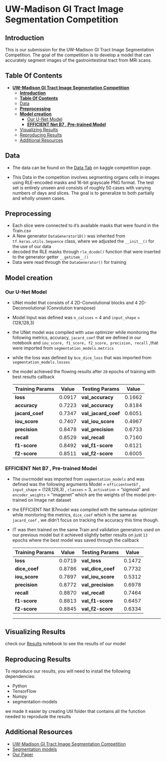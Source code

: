 # **UW-Madison GI Tract Image Segmentation Competition**

## **Introduction**

This is our submission for the UW-Madison GI Tract Image Segmentation Competition. The goal of the competition is to develop a model that can accurately segment images of the gastrointestinal tract from MRi scans.

## **Table Of Contents**
- [**UW-Madison GI Tract Image Segmentation Competition**](#uw-madison-gi-tract-image-segmentation-competition)
  - [**Introduction**](#introduction)
  - [**Table Of Contents**](#table-of-contents)
  - [Data](#data)
  - [**Preprocessing**](#preprocessing)
  - [**Model creation**](#model-creation)
    - [Our U-Net Model](#our-u-net-model)
    - [**EFFICIENT Net B7 , Pre-trained Model**](#efficient-net-b7--pre-trained-model)
  - [Visualizing Results](#visualizing-results)
  - [Reproducing Results](#reproducing-results)
  - [Additional Resources](#additional-resources)

## Data
  - The data can be found on the [Data Tab](https://www.kaggle.com/competitions/uw-madison-gi-tract-image-segmentation/data) on kaggle competition page.

  - This Data in the competition involves segmenting organs cells in images using RLE-encoded masks and 16-bit grayscale PNG format. The test set is entirely unseen and consists of roughly 50 cases with varying numbers of days and slices. The goal is to generalize to both partially and wholly unseen cases.
## **Preprocessing**
  - Each slice were connected to it’s available masks that were found in the Train.csv
  - A New generator `DataGenerator1D()` was  inherited from `tf.keras.utils.Sequence` class, where we adjusted the `__init__()` for the use of our data
  - decoded the RLE masks through `rle_dcode()` function that were inserted to the generator getter `__getitem__()`
  - Data were read through the `DataGenerator()` for training


## **Model creation**
  ### Our U-Net Model
  - UNet model that consists of 4 2D-Convolutional blocks and 4 2D-Deconvolutional (Convolution transpose)
  - Model Input was defined was `n_calsses` = 4 and `input_shape` = (128,128,3)
  - the UNet model was compiled with `adam` optimizer while monitoring the following metrics, accuracy,  `jacard_coef` that we defined in our notebook and `iou_score, f1_score, f2_score, precision, recall` ,that were imported from  `segmentation_models.metrics`
  - while the loss was defined by `bce_dice_loss` that was imported from `segmentation_models.losses`
  - the model achieved the flowing results after `20` epochs of training with best results callback
      
      
      | **Training Params** | **Value** | **Testing Params** | **Value** |
      | --- | --- | --- | --- |
      | **loss** | 0.0917  | **val_accuracy** | 0.1662 |
      | **accuracy** | 0.7223 | **val_accuracy** | 0.8184 |
      | **jacard_coef** | 0.7347 | **val_jacard_coef** | 0.6051 |
      | **iou_score** | 0.7407 | **val_iou_score** | 0.4967 |
      | **precision** | 0.8478 | **val_precision** | 0.6733 |
      | **recall** | 0.8529  | **val_recall** | 0.7160 |
      | **f1-score** | 0.8492 | **val_f1-score** | 0.6121 |
      | **f2-score** | 0.8511 | **val_f2-score** | 0.6005 |
### **EFFICIENT Net B7 , Pre-trained Model**
        
  - The `Unet`model was imported from `segmentation_models` and was defined was the following arguments Model = `efficientnetb7` , `input_shape` = (128,128,3) , `classes` = 3, `activation` = “sigmoid” and `encoder_weights` = “imagenet” which are the weights of the model pre-trained on Image net dataset
  
- the EFFICIENT Net B7model was compiled with the same`adam` optimizer while monitoring the metrics, `dice_coef` which is the same as `jacard_coef` , we didn’t focus on tracking the accuracy this time though.
- IT was then trained on the same Train and validation generators used on our previous model but it achieved slightly better results on just `13` epochs where the best model was saved through the callback
  
        
    | **Training Params** | **Value** | **Testing Params** | **Value** |
    | --- | --- | --- | --- |
    | **loss** | 0.0719 | **val_loss** | 0.1472 |
    | **dice_coef** | 0.8786 | **val_dice_coef** | 0.7732 |
    | **iou_score** | 0.7897 | **val_iou_score** | 0.5312 |
    | **precision** | 0.8772 | **val_precision** | 0.6978 |
    | **recall** | 0.8870 | **val_recall** | 0.7464 |
    | **f1-score** | 0.8813  | **val_f1-score** | 0.6457 |
    | **f2-score** | 0.8845 | **val_f2-score** | 0.6334 |
    ---

## Visualizing Results
check our [Results](Results.ipynb) notebook to see the results of our model 

## Reproducing Results

To reproduce our results, you will need to install the following dependencies:
- Python
- TensorFlow 
- Numpy
- segmentation-models

we made it easier by creating Util folder that contains all the function needed to reprodude the results


## Additional Resources

- [UW-Madison GI Tract Image Segmentation Competition](https://github.com/uw-madison-github/gi-tract-image-segmentation-competition)
- [Segmentation models](github.com/qubvel/segmentation_models)
- [Our Paper]()




